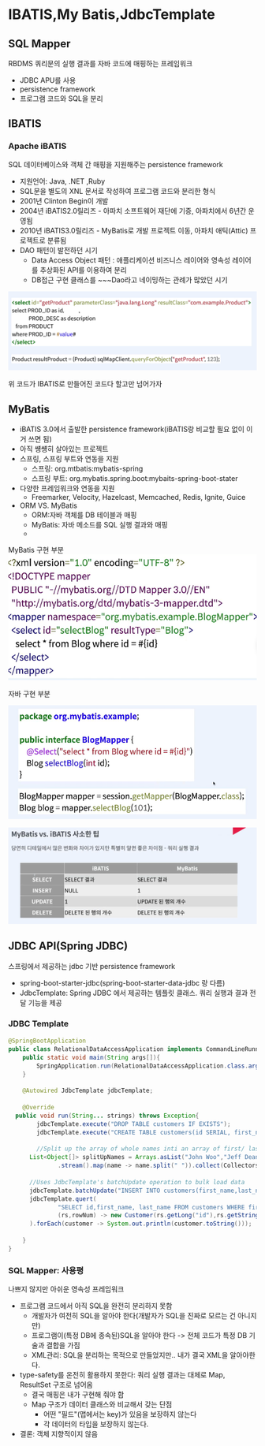 # IBATIS,My Batis,JdbcTemplate

## SQL Mapper
RBDMS 쿼리문의 실행 결과를 자바 코드에 매핑하는 프레임워크
- JDBC APU를 사용
- persistence framework
- 프로그램 코드와 SQL을 분리

## IBATIS
 ### Apache iBATIS
SQL 데이터베이스와 객체 간 매핑을 지원해주는 persistence framework
- 지원언어: Java, .NET ,Ruby
- SQL문을 별도의 XNL 문서로 작성하여 프로그램 코드와 분리한 형식
- 2001년 Clinton Begin이 개발 
- 2004년 iBATIS2.0릴리즈 - 아파치 소프트웨어 재단에 기증, 아파치에서 6년간 운영됨
- 2010년 iBATIS3.0릴리즈 - MyBatis로 개발 프로젝트 이동, 아파치 애틱(Attic) 프로젝트로 분류됨
- DAO 패턴이 발전하던 시기
  - Data Access Object 패턴 : 애플리케이션 비즈니스 레이어와 영속성 레이어를 추상화된 API를 이용하여 분리
  - DB접근 구현 클래스를 ~~~Dao라고 네이밍하는 관례가 많았던 시기
 
![img_3.png](img_3.png)

위 코드가 IBATIS로 만들어진 코드다 할고만 넘어가자

## MyBatis
- iBATIS 3.0에서 출발한 persistence framework(iBATIS랑 비교할 필요 없이 이거 쓰면 됨)
- 아직 썡썡히 살아있는 프로젝트
- 스프링, 스프링 부트와 연동을 지원
  - 스프링: org.mtbatis:mybatis-spring
  - 스프링 부트: org.mybatis.spring.boot:mybaits-spring-boot-stater
- 다양한 프레임워크와 연동을 지원
  - Freemarker, Velocity, Hazelcast, Memcached, Redis, Ignite, Guice
- ORM VS. MyBatis
  - ORM:자바 객체를 DB 테이블과 매핑
  - MyBatis: 자바 메소드를 SQL 실행 결과와 매핑   
  - 
MyBatis 구현 부분
![img_4.png](img_4.png)


자바 구현 부분

![img_5.png](img_5.png)


![img_6.png](img_6.png)


## JDBC API(Spring JDBC)
스프링에서 제공하는 jdbc 기반 persistence framework
- spring-boot-starter-jdbc(spring-boot-starter-data-jdbc 랑 다름)
- JdbcTemplate: Spring JDBC 에서 제공하는 템플릿 클래스. 쿼리 실행과 결과 전달 기능을 제공


### JDBC Template

```java
@SpringBootApplication
public class RelationalDataAccessApplication implements CommandLineRunner{
    public static void main(String args[]){
        SpringApplication.run(RelationalDataAccessApplication.class.args);
    }
    
    @Autowired JdbcTemplate jdbcTemplate;
    
    @Override
  public void run(String... strings) throws Exception{
        jdbcTemplate.execute("DROP TABLE customers IF EXISTS");
        jdbcTemplate.execute("CREATE TABLE customers(id SERIAL, first_name VARCHAR(255), last_name VARCHAR(255))");
        
        //Split up the array of whole names inti an array of first/ last names
      List<Object[]> splitUpNames = Arrays.asList("John Woo","Jeff Dean", "Josh Bloch", "Josh Long")
              .stream().map(name -> name.split(" ")).collect(Collectors.toList());
      
      //Uses JdbcTemplate's batchUpdate operation to bulk load data
      jdbcTemplate.batchUpdate("INSERT INTO customers(first_name,last_name) VALUE(?,?)",splitUpNames);
      jdbcTemplate.quert(
              "SELECT id,first_name, last_name FROM customers WHERE first_name=?",new Object[]{"Josh"},
              (rs,rowNum) -> new Customer(rs.getLong("id"),rs.getString("first_name"),rs.getString("last_name"))
      ).forEach(customer -> System.out.println(customer.toString()));
      
    }
}

```

### SQL Mapper: 사용평
나쁘지 않지만 아쉬운 영속성 프레임워크
- 프로그램 코드에서 아직 SQL을 완전히 분리하지 못함
  - 개발자가 여전히 SQL을 알아야 한다(개발자가 SQL을 진짜로 모르는 건 아니지만)
  - 프로그램이(특정 DB에 종속된)SQL을 알아야 한다 -> 전체 코드가 특정 DB 기술과 결합을 가짐
  - XML관리: SQL을 분리하는 목적으로 만들었지만.. 내가 결국 XML을 알아야한다.
- type-safety를 온전히 활용하지 못한다: 쿼리 실행 결과는 대체로 Map, ResultSet 구조로 넘어옴
  - 결국 매핑은 내가 구현해 줘야 함
  - Map 구조가 데이터 클래스와 비교해서 갖는 단점
    - 어떤 "필드"(맵에서는 key)가 있음을 보장하지 않는다
    - 각 데이터의 타입을 보장하지 않는다.
- 결론: 객체 지향적이지 않음